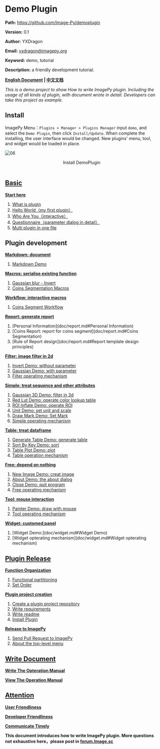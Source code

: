 # Demo Plugin

**Path:** https://github.com/Image-Py/demoplugin

**Version:** 0.1

**Author:** YXDragon

**Email:** yxdragon@imagepy.org

**Keyword:** demo, tutorial

**Description:** a friendly development tutorial.

**[English Document](README.md) | [中文文档](READMECN.md)**

*This is a demo project to show How to write ImagePy plugin. Including the usage of all kinds of plugin, with document wrote in detail. Developers can take this project as example.*



## Install

ImagePy Menu：`Plugins > Manager > Plugins Manager` input `demo`, and select the `Demo Plugin`, then click `Install/Update`. When complete the installing, the user interface would be changed. New plugins' menu, tool, and widget would be loaded in place.

![06](http://idoc.imagepy.org/demoplugin/06.png)
<div align=center>Install DemoPlugin</div><br>

## [Basic](doc/start.md)

**[Start here](doc/start.md)**

1. [What is plugin](doc/start.md#What-is-plugin)
2. [Hello World（my first plugin）](doc/start.md#Hello-World)
3. [Who Are You（interactive）](doc/start.md#Who-Are-You)
4. [Questionnaire（parameter dialog in detail）](doc/start.md#Questionnaire)
5. [Multi plugin in one file](doc/start.md#Implement-multi-plugins-in-one-file)



## Plugin development

**[Markdown: document](doc/markdown.md)**

1. [Markdown Demo](doc/markdown.md#MarkDown-Demo)

**[Macros: serialise existing function](doc/macros.md#Macros)**

1. [Gaussian blur - Invert](doc/macros.md#Gaussian-Blur-Then-Invert)
2. [Coins Segmentation Macros](doc/macros.md#Coins-Segmentation)

**[Workflow: interactive macros](doc/workflow.md)**

1. [Coins Segment Workflow](doc/workflow.md#Coins-Segmentation-Workflow)

**[Report: generate report](doc/report.md)**

1. [Personal Information](doc/report.md#Personal Information)
2. [Coins Report: report for coins segment](doc/report.md#Coins Segmentation)
3. [Rule of Report design](doc/report.md#Report template design principles)

**[Filter: image filter in 2d](doc/filter.md)**

1. [Invert Demo: without parameter](doc/filter.md#Invert)
2. [Gaussian Demo: with parameter](doc/filter.md#Gaussian)
3. [Filter operating mechanism](doc/filter.md#Filter-operating-mechanism)

**[Simple: treat sequence and other attributes](doc/simple.md)**

1. [Gaussian 3D Demo: filter in 3d](doc/simple.md#Gaussian3D)
2. [Red Lut Demo: operate color lookup table](doc/simple.md#SetLUT)
3. [ROI Inflate Demo: operate ROI](doc/simple.md#Inflate-ROI)
4. [Unit Demo: set unit and scale](doc/simple.md#Set-Scale-And-Unit)
5. [Draw Mark Demo: Set Mark](doc/simple.md#Mark)
6. [Simple operating mechanism](doc/simple.md#Simple-operating-mechanism)

**[Table: treat dataframe](doc/table.md)**

1. [Generate Table Demo: generate table](doc/table.md#Generate-score-list)
2. [Sort By Key Demo: sort](doc/table.md#Sort-by-field)
3. [Table Plot Demo: plot](doc/table.md#Bar-Chart)
4. [Table operation mechanism](doc/table.md#Table-operation-mechanism)

**[Free: depend on nothing](doc/free.md)**

1. [New Image Demo: creat image](doc/free.md#Create-image)
2. [About Demo: the about dialog](doc/free.md#About-dialog-box)
3. [Close Demo: quit program](doc/free.md#Quit)
4. [Free operating mechanism](doc/free.md#Free-operating-mechanism)

**[Tool: mouse interaction](doc/tool.md)**

1. [Painter Demo: draw with mouse](doc/tool.md#Brush-Tool)
2. [Tool operating mechanism](doc/tool.md#Tool-operating-mechanism)

**[Widget: customed panel](doc/widget.md)**

1. [Widget Demo:](doc/widget.md#Widget Demo)
2. [Widget opterating mechanism](doc/widget.md#Widget opterating mechanism)



## [Plugin Release](doc/publish.md)

**[Function Organization](doc/publish.md#Function-organization)**

1. [Functional partitioning](doc/publish.md#Function-organization)
2. [Set Order](doc/publish.md#Set-Order)

**[Plugin project creation](doc/publish.md#Plugin-project-creation)**

1. [Create a plugin project repository](doc/publish.md#Plugin-project-creation)
2. [Write requirements](doc/publish.md#Plugin-project-creation)
3. [Write readme](doc/publish.md#Plugin-project-creation)
4. [Install Plugin](doc/publish.md#Plugin-project-creation)

**[Release to ImagePy](doc/publish.md#Release-to-ImagePy)**

1. [Send Pull Request to ImagePy](doc/publish.md#Release-to-ImagePy)
2. [About the top-level menu](doc/publish.md#Release-to-ImagePy)



## [Write Document](doc/document.md)

**[Write The Opteration Manual](doc/document.md#Write-The-Opteration-Manual)**

**[View The Operation Manual](doc/document.md#View-Operation-Manual)**



## [Attention](doc/attention.md#注意事项)

**[User Friendliness](doc/attention.md#User-Friendliness)**

**[Developer Friendliness](doc/attention.md#Developer-Friendliness)**

**[Communicate Timely](doc/attention.md#Communicate-Timely)**



**This document introduces how to write ImagePy plugin. More questions not exhaustive here，please post in [forum.Image.sc](https://forum.image.sc/)**


